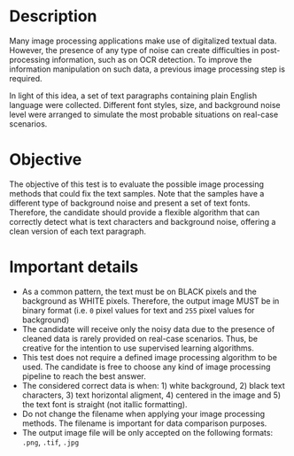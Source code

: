 # Description

Many image processing applications make use of digitalized textual data. However, the presence of any type of noise can create difficulties in post-processing information, such as on OCR detection. To improve the information manipulation on such data, a previous image processing step is required.

In light of this idea, a set of text paragraphs containing plain English language were collected. Different font styles, size, and background noise level were arranged to simulate the most probable situations on real-case scenarios.

# Objective

The objective of this test is to evaluate the possible image processing methods that could fix the text samples. Note that the samples have a different type of background noise and present a set of text fonts. Therefore, the candidate should provide a flexible algorithm that can correctly detect what is text characters and background noise, offering a clean version of each text paragraph.

# Important details

- As a common pattern, the text must be on BLACK pixels and the background as WHITE pixels. Therefore, the output image MUST be in binary format (i.e. `0` pixel values for text and `255` pixel values for background)
- The candidate will receive only the noisy data due to the presence of cleaned data is rarely provided on real-case scenarios. Thus, be creative for the intention to use supervised learning algorithms.
- This test does not require a defined image processing algorithm to be used. The candidate is free to choose any kind of image processing pipeline to reach the best answer.
- The considered correct data is when: 1) white background, 2) black text characters, 3) text horizontal aligment, 4) centered in the image and 5) the text font is straight (not itallic formatting).
- Do not change the filename when applying your image processing methods. The filename is important for data comparison purposes.
- The output image file will be only accepted on the following formats: `.png`, `.tif`, `.jpg`
